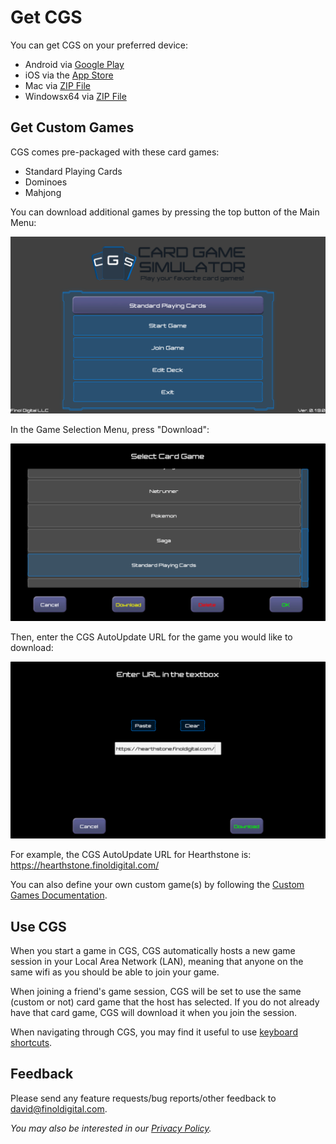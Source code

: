 # Get CGS
You can get CGS on your preferred device:
- Android via [Google Play](https://play.google.com/store/apps/details?id=com.finoldigital.cardgamesim)
- iOS via the [App Store](mailto:david@finoldigital.com?subject=GetCGSiOS)
- Mac via [ZIP File](https://drive.google.com/uc?id=1ag7kjPRzweO5O5_Kj7q_yCj7xVkKdiaA&export=download)
- Windowsx64 via [ZIP File](https://drive.google.com/uc?id=1dPRqs9mtLmR5_0K4NbrfzinJJW7TQH51&export=download)

## Get Custom Games
CGS comes pre-packaged with these card games:
- Standard Playing Cards
- Dominoes
- Mahjong

You can download additional games by pressing the top button of the Main Menu:

![Main Menu Image](screenshots/mainmenu.png)

In the Game Selection Menu, press "Download":

![Game Selection Menu Image](screenshots/gameselection.png)

Then, enter the CGS AutoUpdate URL for the game you would like to download:

![Game Download Menu Image](screenshots/gamedownload.png)

For example, the CGS AutoUpdate URL for Hearthstone is: https://hearthstone.finoldigital.com/

You can also define your own custom game(s) by following the [Custom Games Documentation](CUSTOM.md).

## Use CGS
When you start a game in CGS, CGS automatically hosts a new game session in your Local Area Network (LAN), meaning that anyone on the same wifi as you should be able to join your game.

When joining a friend's game session, CGS will be set to use the same (custom or not) card game that the host has selected. If you do not already have that card game, CGS will download it when you join the session.

When navigating through CGS, you may find it useful to use [keyboard shortcuts](KEYBOARD.md).

## Feedback
Please send any feature requests/bug reports/other feedback to <david@finoldigital.com>.

*You may also be interested in our [Privacy Policy](PRIVACY.md).*
